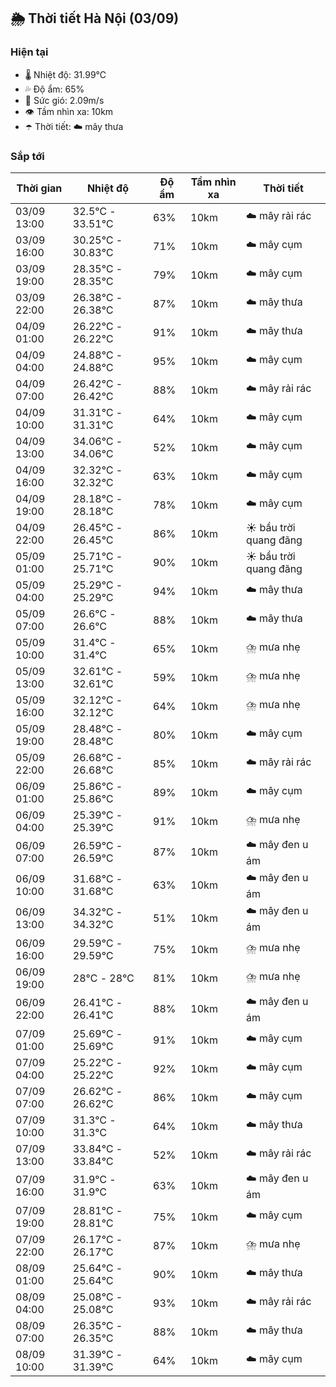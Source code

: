 ## 🌦️ Thời tiết Hà Nội (03/09)

### Hiện tại

- 🌡️ Nhiệt độ: 31.99℃
- 💦 Độ ẩm: 65%
- 💨 Sức gió: 2.09m/s
- 👁️ Tầm nhìn xa: 10km
- ☂️ Thời tiết: ☁️ mây thưa

### Sắp tới

| Thời gian | Nhiệt độ | Độ ẩm | Tầm nhìn xa | Thời tiết |
| --- | --- | --- | --- | --- |
| 03/09 13:00 | 32.5℃ - 33.51℃ | 63% | 10km | ☁️ mây rải rác |
| 03/09 16:00 | 30.25℃ - 30.83℃ | 71% | 10km | ☁️ mây cụm |
| 03/09 19:00 | 28.35℃ - 28.35℃ | 79% | 10km | ☁️ mây cụm |
| 03/09 22:00 | 26.38℃ - 26.38℃ | 87% | 10km | ☁️ mây thưa |
| 04/09 01:00 | 26.22℃ - 26.22℃ | 91% | 10km | ☁️ mây thưa |
| 04/09 04:00 | 24.88℃ - 24.88℃ | 95% | 10km | ☁️ mây cụm |
| 04/09 07:00 | 26.42℃ - 26.42℃ | 88% | 10km | ☁️ mây rải rác |
| 04/09 10:00 | 31.31℃ - 31.31℃ | 64% | 10km | ☁️ mây cụm |
| 04/09 13:00 | 34.06℃ - 34.06℃ | 52% | 10km | ☁️ mây cụm |
| 04/09 16:00 | 32.32℃ - 32.32℃ | 63% | 10km | ☁️ mây cụm |
| 04/09 19:00 | 28.18℃ - 28.18℃ | 78% | 10km | ☁️ mây cụm |
| 04/09 22:00 | 26.45℃ - 26.45℃ | 86% | 10km | ☀️ bầu trời quang đãng |
| 05/09 01:00 | 25.71℃ - 25.71℃ | 90% | 10km | ☀️ bầu trời quang đãng |
| 05/09 04:00 | 25.29℃ - 25.29℃ | 94% | 10km | ☁️ mây thưa |
| 05/09 07:00 | 26.6℃ - 26.6℃ | 88% | 10km | ☁️ mây thưa |
| 05/09 10:00 | 31.4℃ - 31.4℃ | 65% | 10km | ⛈️ mưa nhẹ |
| 05/09 13:00 | 32.61℃ - 32.61℃ | 59% | 10km | ⛈️ mưa nhẹ |
| 05/09 16:00 | 32.12℃ - 32.12℃ | 64% | 10km | ⛈️ mưa nhẹ |
| 05/09 19:00 | 28.48℃ - 28.48℃ | 80% | 10km | ☁️ mây cụm |
| 05/09 22:00 | 26.68℃ - 26.68℃ | 85% | 10km | ☁️ mây rải rác |
| 06/09 01:00 | 25.86℃ - 25.86℃ | 89% | 10km | ☁️ mây cụm |
| 06/09 04:00 | 25.39℃ - 25.39℃ | 91% | 10km | ⛈️ mưa nhẹ |
| 06/09 07:00 | 26.59℃ - 26.59℃ | 87% | 10km | ☁️ mây đen u ám |
| 06/09 10:00 | 31.68℃ - 31.68℃ | 63% | 10km | ☁️ mây đen u ám |
| 06/09 13:00 | 34.32℃ - 34.32℃ | 51% | 10km | ☁️ mây đen u ám |
| 06/09 16:00 | 29.59℃ - 29.59℃ | 75% | 10km | ⛈️ mưa nhẹ |
| 06/09 19:00 | 28℃ - 28℃ | 81% | 10km | ⛈️ mưa nhẹ |
| 06/09 22:00 | 26.41℃ - 26.41℃ | 88% | 10km | ☁️ mây đen u ám |
| 07/09 01:00 | 25.69℃ - 25.69℃ | 91% | 10km | ☁️ mây cụm |
| 07/09 04:00 | 25.22℃ - 25.22℃ | 92% | 10km | ☁️ mây cụm |
| 07/09 07:00 | 26.62℃ - 26.62℃ | 86% | 10km | ☁️ mây cụm |
| 07/09 10:00 | 31.3℃ - 31.3℃ | 64% | 10km | ☁️ mây thưa |
| 07/09 13:00 | 33.84℃ - 33.84℃ | 52% | 10km | ☁️ mây rải rác |
| 07/09 16:00 | 31.9℃ - 31.9℃ | 63% | 10km | ☁️ mây đen u ám |
| 07/09 19:00 | 28.81℃ - 28.81℃ | 75% | 10km | ☁️ mây cụm |
| 07/09 22:00 | 26.17℃ - 26.17℃ | 87% | 10km | ⛈️ mưa nhẹ |
| 08/09 01:00 | 25.64℃ - 25.64℃ | 90% | 10km | ☁️ mây thưa |
| 08/09 04:00 | 25.08℃ - 25.08℃ | 93% | 10km | ☁️ mây rải rác |
| 08/09 07:00 | 26.35℃ - 26.35℃ | 88% | 10km | ☁️ mây thưa |
| 08/09 10:00 | 31.39℃ - 31.39℃ | 64% | 10km | ☁️ mây cụm |

